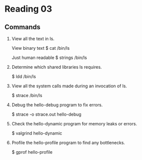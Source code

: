 Reading 03
==========

Commands
--------

1) View all the text in ls.

	View binary text
	$ cat /bin/ls
	
	Just human readable
	$ strings /bin/ls

2) Determine which shared libraries ls requires.

	$ ldd /bin/ls

3) View all the system calls made during an invocation of ls.

	$ strace /bin/ls

4) Debug the hello-debug program to fix errors.

	$ strace -o strace.out hello-debug

5) Check the hello-dynamic program for memory leaks or errors.

	$ valgrind hello-dynamic

6) Profile the hello-profile program to find any bottlenecks.

	$ gprof hello-profile